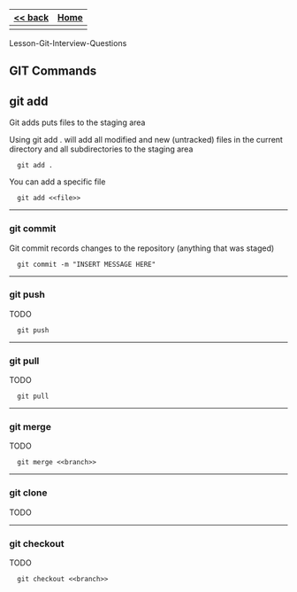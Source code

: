 
<style> 
 .markdown-body table {
   margin-bottom: -40px;
 }
 
 .markdown-body tbody {
    border-top: 2px solid #FFFFFF;
    border-bottom: 2px solid #FFFFFF;
    background-color: #FFFFFF;
}
 
.markdown-body td {
    border-right: 1px solid #FFFFFF;
    border-bottom: 1px solid #FFFFFF;
    padding: 5px;
}
</style>

| [<< back](../)                  | [Home](https://daniel-jb.github.io/CoderDojo)      |
| -------------                   | -----:                                             |
|              |       |


Lesson-Git-Interview-Questions

## GIT Commands
## git add
Git adds puts files to the staging area

Using git add . will add all modified and new (untracked) files in the current directory and all subdirectories to the staging area
```linux
  git add .
```

You can add a specific file
```linux
  git add <<file>>
```

---------------------------------------------------------------------------
### git commit
Git commit records changes to the repository (anything that was staged)

```linux
  git commit -m "INSERT MESSAGE HERE"
```

---------------------------------------------------------------------------
### git push
TODO

```linux
  git push
```

---------------------------------------------------------------------------
### git pull
TODO

```linux
  git pull
```

---------------------------------------------------------------------------
### git merge
TODO

```linux
  git merge <<branch>>
```

---------------------------------------------------------------------------
### git clone
TODO

---------------------------------------------------------------------------
### git checkout
TODO

```linux
  git checkout <<branch>>
```

